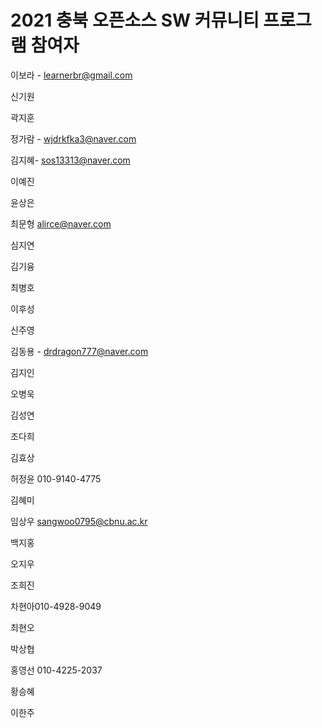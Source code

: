 # 2021 충북 오픈소스 SW 커뮤니티 프로그램 참여자

이보라 - learnerbr@gmail.com

신기원

곽지훈

정가람 - wjdrkfka3@naver.com

김지혜- sos13313@naver.com

이예진

윤상은

최문형 alirce@naver.com

심지연

김기융

최병호

이후성

신주영

김동용 - drdragon777@naver.com

김지인

오병욱

김성연

조다희

김효상

허정윤 010-9140-4775

김혜미

임상우 sangwoo0795@cbnu.ac.kr

백지홍

오지우

조희진

차현아010-4928-9049

최현오

박상협

홍영선 010-4225-2037

황승혜

이한주
